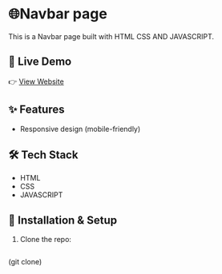 # 🌐Navbar page

This is a Navbar page built with HTML CSS AND JAVASCRIPT.

## 🚀 Live Demo
👉 [View Website](https://responsive-navbar-ui.netlify.app)

## ✨ Features
- Responsive design (mobile-friendly)

## 🛠️ Tech Stack
- HTML
- CSS
- JAVASCRIPT

## 📂 Installation & Setup
1. Clone the repo:
   ```bash
  (git clone)
